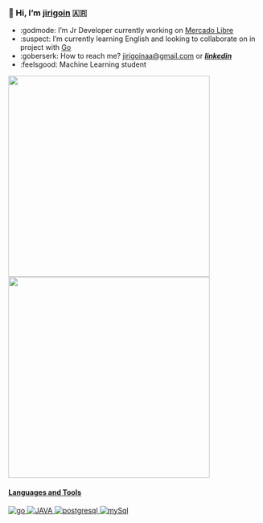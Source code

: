 ### 👋 Hi, I’m [jirigoin](https://www.linkedin.com/in/juan-ignacio-irigoin/) 🇦🇷


* :godmode: I’m Jr Developer currently working on [Mercado Libre](https://www.mercadolibre.com)
* :suspect: I’m currently learning English and looking to collaborate on in project with [Go](https://golang.org/) 
* :goberserk: How to reach me? jirigoinaa@gmail.com or  _**[linkedin](https://www.linkedin.com/in/juan-ignacio-irigoin/)**_
* :feelsgood: Machine Learning student

<p align="left">
  <a href="https://github.com/jirigoin"><img width="400" src="https://github-readme-stats.vercel.app/api?username=jirigoin&show_icons=true&theme=gruvbox&count_private=true">
  <a href="https://github.com/jirigoin"><img width="400" src="https://github-readme-stats.vercel.app/api/top-langs/?username=jirigoin&theme=gruvbox">

#### Languages and Tools

![go](https://icongr.am/devicon/go-original.svg?size=40&color=currentColor) ![JAVA](https://icongr.am/devicon/java-original.svg?size=40&color=currentColor) ![postgresql](https://icongr.am/devicon/postgresql-original.svg?size=40&color=currentColor) ![mySql](https://icongr.am/devicon/mysql-original.svg?size=40&color=currentColor) 
